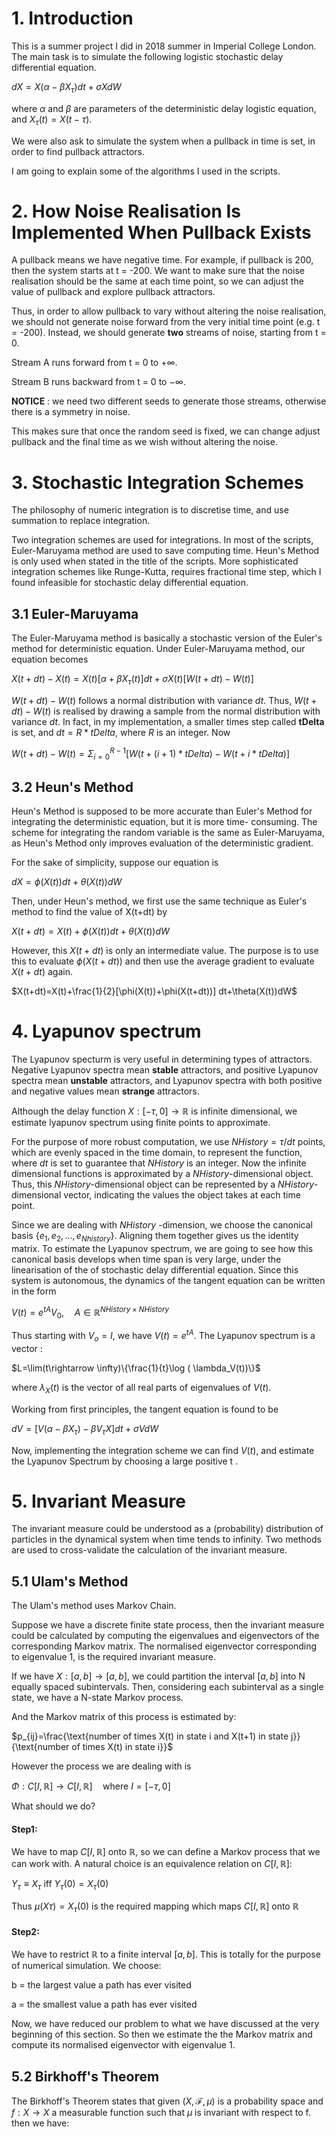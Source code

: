 
# 1. Introduction  
This is a summer project I did in 2018 summer in Imperial College London. The main task is to simulate the following logistic stochastic delay differential equation. 

$dX=X( \alpha -\beta X_\tau )dt+\sigma X dW$

where $\alpha$ and $\beta$ are parameters of the deterministic delay logistic equation, and $X_\tau(t)=X(t-\tau)$.

We were also ask to simulate the system when a pullback in time is set, in order to find pullback attractors.

I am going to explain some of the algorithms I used in the scripts.

# 2. How Noise Realisation Is Implemented When Pullback Exists

A pullback means we have negative time. For example, if pullback is 200, then the system starts at t = -200.  We want to make sure that the noise realisation should be the same at each time point, so we can adjust the value of pullback and explore pullback attractors.  

Thus, in order to allow pullback to vary without altering the noise realisation, we should not generate noise forward from the very initial time point (e.g. t = -200). Instead, we should generate **two** streams of noise, starting from t = 0. 

Stream A  runs forward from t = 0 to $+\infty$.

Stream B runs backward from t = 0 to $-\infty$.

**NOTICE** : we need two different seeds to generate those streams, otherwise there is a symmetry in noise.

This makes sure that once the random seed is fixed, we can change adjust pullback and the final time as we wish without altering the noise.

# 3. Stochastic Integration Schemes
The philosophy of numeric integration is to discretise time, and use summation to replace integration.
 
Two integration schemes are used for integrations. In most of the scripts, Euler-Maruyama method are used to save computing time. Heun's Method  is only used when stated in the title of the scripts. More sophisticated integration schemes like Runge-Kutta, requires fractional time step, which I found infeasible for stochastic delay differential equation. 

## 3.1 Euler-Maruyama

The Euler-Maruyama method is basically a stochastic version of the Euler's method for deterministic equation. Under Euler-Maruyama method, our equation becomes

$X(t+dt)-X(t)=X(t)\left[\alpha +\beta X_\tau(t)\right]dt+\sigma X(t)[W(t+dt)-W(t)]$

$W(t+dt)-W(t)$ follows a normal distribution with variance $dt$. Thus, $W(t+dt)-W(t)$ is realised by drawing a sample from the normal distribution with variance $dt$. In fact, in my implementation, a smaller times step called **tDelta** is set, and $dt=R*tDelta$, where $R$ is an integer. Now

$W(t+dt)-W(t)=\displaystyle\Sigma_{i=0}^{R-1}[W(t+(i+1)*tDelta)-W(t+i*tDelta)]$

## 3.2  Heun's Method

Heun's Method is supposed to be more accurate than Euler's Method for integrating the deterministic equation, but it is more time- consuming. The scheme for integrating the random variable is the same as Euler-Maruyama, as Heun's Method only improves evaluation of the deterministic gradient. 

For the sake of simplicity, suppose our equation is 

$dX=\phi(X(t)) dt+\theta(X(t))dW$

Then, under Heun's method, we first use the same technique as Euler's method to find the value of X(t+dt) by

$X(t+dt)=X(t)+\phi(X(t)) dt+\theta(X(t))dW$

However, this $X(t+dt)$ is only an intermediate value. The purpose is to use this to evaluate $\phi(X(t+dt))$ and then use the average gradient to evaluate $X(t+dt)$ again.

$X(t+dt)=X(t)+\frac{1}{2}[\phi(X(t))+\phi(X(t+dt))] dt+\theta(X(t))dW$

# 4. Lyapunov spectrum

The Lyapunov specturm is very useful in determining types of attractors. Negative Lyapunov spectra mean **stable** attractors, and positive Lyapunov spectra mean **unstable** attractors, and Lyapunov spectra with both positive and negative values mean **strange** attractors. 

Although the delay function $X:[-\tau,0]\rightarrow\mathbb{R}$ is infinite dimensional, we estimate lyapunov spectrum using finite points to approximate. 

For the purpose of more robust computation, we use $NHistory=\tau/dt$ points, which are evenly spaced in the time domain, to represent the function, where $dt$ is set to guarantee that $NHistory$ is an integer. Now the infinite dimensional functions is approximated by a $NHistory$-dimensional object.  Thus, this $NHistory$-dimensional object can be represented by a $NHistory$-dimensional vector, indicating the values the object takes at each time point. 

Since we are dealing with $NHistory$ -dimension, we choose the canonical basis $\{e_1,e_2,\dots, e_{Nhistory}\}$.  Aligning them together gives us the identity matrix. To estimate the Lyapunov spectrum,  we are going to see how this canonical basis develops when time span is very large, under the linearisation of the of stochastic delay differential equation. Since this system is autonomous, the dynamics of the tangent equation can be written in the form 

$V(t)=e^{tA}V_0,\quad A\in\mathbb{R}^{NHistory\times NHistory}$

Thus starting with $V_o=I$, we have $V(t)=e^{tA}$. The Lyapunov spectrum is a vector :

$L=\lim(t\rightarrow \infty)\{\frac{1}{t}\log ( \lambda_V(t))\}$

where $\lambda_X(t)$ is the vector of all real parts of eigenvalues of $V(t)$. 

Working from first principles, the tangent equation is found to be

$dV=[V(\alpha-\beta X_\tau)-\beta V_\tau X] dt+\sigma V dW$

Now, implementing the integration scheme we can find $V(t)$, and estimate the Lyapunov Spectrum by choosing a large positive t .

# 5. Invariant Measure

The invariant measure could be understood as a (probability) distribution of particles in the dynamical system when time tends to infinity. Two methods are used to cross-validate the calculation of the invariant measure.

## 5.1 Ulam's Method

The Ulam's method uses Markov Chain.

 Suppose  we have a discrete finite state process, then the invariant measure could be calculated by computing the eigenvalues and eigenvectors of the corresponding Markov matrix. The normalised eigenvector corresponding to eigenvalue 1, is the required invariant measure.

If  we have $X:[a,b]\rightarrow[a,b]$, we could partition the interval $[a,b]$ into N equally spaced subintervals. Then, considering each subinterval as a single state, we have a N-state Markov process.

And the Markov matrix of this process is estimated by:

$p_{ij}=\frac{\text{number of times X(t) in state i and X(t+1) in state j}}{\text{number of times X(t) in state i}}$



However the process we are dealing with is 

$\Phi:C[I,\mathbb{R}]\rightarrow C[I,\mathbb{R}]\quad \text{where } I=[-\tau,0]$

What should we do?

#### Step1:

We have to map $C[I,\mathbb{R}]$ onto $\mathbb{R}$, so we can define a Markov process that we can work with. A natural choice is an equivalence relation on $C[I,\mathbb{R}]$:

$Y_\tau\equiv X_\tau \text{ iff }Y_\tau(0)=X_\tau(0)$

Thus $\mu(X\tau)=X_\tau(0)$ is the required mapping which maps $C[I,\mathbb{R}]$ onto $\mathbb{R}$

#### Step2:

We have to restrict $\mathbb{R}$ to a finite interval $[a,b]$. This is totally for the purpose of numerical simulation. We choose:

b = the largest  value a path has ever visited

a = the smallest value a path has ever visited


Now, we have reduced our problem to what we have discussed at the very beginning of this section. So then we estimate the the Markov matrix and compute its normalised eigenvector with  eigenvalue 1.



## 5.2 Birkhoff's Theorem
The Birkhoff's Theorem states that given $(X,\mathscr{F},\mu)$ is a probability space and $f:X\rightarrow X$ a measurable function such that $\mu$ is invariant with respect to f. then we have:












 
<!--stackedit_data:
eyJoaXN0b3J5IjpbNDk3OTY3MDMzLC0xNTM3NjI3MjksODQ4OT
U0MDQ4LDExNzM0NTA3NjAsMTU3NTgwMzI3Miw4NjI1MjUxMTgs
LTI3NDk3ODA2NiwxOTExNjMwOTU4LC0xMDEzODM3OTUwLC02MD
g4MzUzNDIsLTg2Nzk1MTY1LDEzNDI2NzE4NjQsMjY1ODc0MTQw
LDE0NDYyMDM0NTEsLTYyMTcwMjAzNSwtMjU5MjA4NDMyLC0yMT
MyMTYwMzQ1LC0xNDA1MDgzNzExLC0xMzY3ODE3NzcxLC04MDI1
ODUyNzFdfQ==
-->